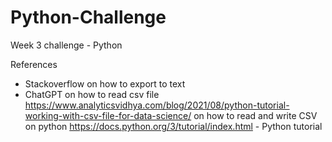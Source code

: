 # Python-Challenge
Week 3 challenge - Python

References
- Stackoverflow on how to export to text
- ChatGPT on how to read csv file
https://www.analyticsvidhya.com/blog/2021/08/python-tutorial-working-with-csv-file-for-data-science/ on how to read and write CSV on python
https://docs.python.org/3/tutorial/index.html - Python tutorial
